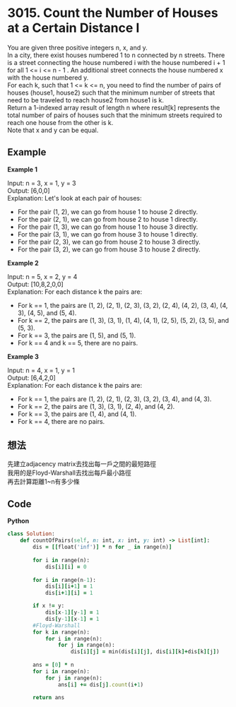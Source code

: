 # 3015. Count the Number of Houses at a Certain Distance I
You are given three positive integers n, x, and y.  
In a city, there exist houses numbered 1 to n connected by n streets. There is a street connecting the house numbered i with the house numbered i + 1 for all 1 <= i <= n - 1 . An additional street connects the house numbered x with the house numbered y.  
For each k, such that 1 <= k <= n, you need to find the number of pairs of houses (house1, house2) such that the minimum number of streets that need to be traveled to reach house2 from house1 is k.  
Return a 1-indexed array result of length n where result[k] represents the total number of pairs of houses such that the minimum streets required to reach one house from the other is k.  
Note that x and y can be equal.  

 
## Example
**Example 1**  

Input: n = 3, x = 1, y = 3  
Output: [6,0,0]  
Explanation: Let's look at each pair of houses:  
- For the pair (1, 2), we can go from house 1 to house 2 directly.  
- For the pair (2, 1), we can go from house 2 to house 1 directly.  
- For the pair (1, 3), we can go from house 1 to house 3 directly.  
- For the pair (3, 1), we can go from house 3 to house 1 directly.  
- For the pair (2, 3), we can go from house 2 to house 3 directly.  
- For the pair (3, 2), we can go from house 3 to house 2 directly.  

**Example 2**  

Input: n = 5, x = 2, y = 4  
Output: [10,8,2,0,0]  
Explanation: For each distance k the pairs are:  
- For k == 1, the pairs are (1, 2), (2, 1), (2, 3), (3, 2), (2, 4), (4, 2), (3, 4), (4, 3), (4, 5), and (5, 4).  
- For k == 2, the pairs are (1, 3), (3, 1), (1, 4), (4, 1), (2, 5), (5, 2), (3, 5), and (5, 3).  
- For k == 3, the pairs are (1, 5), and (5, 1).  
- For k == 4 and k == 5, there are no pairs.

**Example 3**  

Input: n = 4, x = 1, y = 1  
Output: [6,4,2,0]  
Explanation: For each distance k the pairs are:  
- For k == 1, the pairs are (1, 2), (2, 1), (2, 3), (3, 2), (3, 4), and (4, 3).  
- For k == 2, the pairs are (1, 3), (3, 1), (2, 4), and (4, 2).  
- For k == 3, the pairs are (1, 4), and (4, 1).  
- For k == 4, there are no pairs.  

## 想法
先建立adjacency matrix去找出每一戶之間的最短路徑  
我用的是Floyd-Warshall去找出每戶最小路徑  
再去計算距離1~n有多少條  

## Code
**Python**  
```ruby
class Solution:
    def countOfPairs(self, n: int, x: int, y: int) -> List[int]:
        dis = [[float('inf')] * n for _ in range(n)]
        
        for i in range(n):
            dis[i][i] = 0
            
        for i in range(n-1):
            dis[i][i+1] = 1
            dis[i+1][i] = 1

        if x != y:
            dis[x-1][y-1] = 1
            dis[y-1][x-1] = 1
        #Floyd-Warshall
        for k in range(n):
            for i in range(n):
                for j in range(n):
                    dis[i][j] = min(dis[i][j], dis[i][k]+dis[k][j])
        
        ans = [0] * n
        for i in range(n):
            for j in range(n):
                ans[i] += dis[j].count(i+1)
        
        return ans
```

